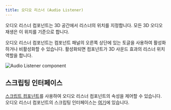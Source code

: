 ```yaml
---
title: 오디오 리스너 (Audio Listener)
---
```


오디오 리스너 컴포넌트는 3D 공간에서 리스너의 위치를 지정합니다. 모든 3D 오디오 재생은 이 위치를 기준으로 합니다.

오디오 리스너 컴포넌트는 컴포넌트 패널의 오른쪽 상단에 있는 토글을 사용하여 활성화하거나 비활성화할 수 있습니다. 활성화되면 컴포넌트가 3D 사운드 효과의 리스너 위치 역할을 합니다.

![Audio Listener component](/img/user-manual/scenes/components/component-audiolistener.png)

## 스크립팅 인터페이스

[스크립트 컴포넌트][2]를 사용하여 오디오 리스너 컴포넌트의 속성을 제어할 수 있습니다. 오디오 리스너 컴포넌트의 스크립팅 인터페이스는 [여기][3]에 있습니다.

[2]: /user-manual/scenes/components/script
[3]: https://manual.oasisserver.link/engine/classes/AudioListenerComponent.html

